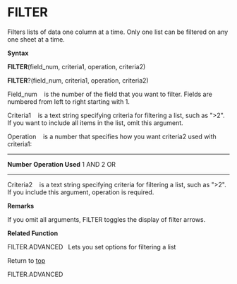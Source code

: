 FILTER
======

Filters lists of data one column at a time. Only one list can be
filtered on any one sheet at a time.

**Syntax**

**FILTER**(field\_num, criteria1, operation, criteria2)

**FILTER**?(field\_num, criteria1, operation, criteria2)

Field\_num    is the number of the field that you want to filter. Fields
are numbered from left to right starting with 1.

Criteria1    is a text string specifying criteria for filtering a list,
such as \"\>2\". If you want to include all items in the list, omit this
argument.

Operation    is a number that specifies how you want criteria2 used with
criteria1:

  ------------ --------------------
  **Number**   **Operation Used**
  1            AND
  2            OR
  ------------ --------------------

Criteria2    is a text string specifying criteria for filtering a list,
such as \"\>2\". If you include this argument, operation is required.

**Remarks**

If you omit all arguments, FILTER toggles the display of filter arrows.

**Related Function**

FILTER.ADVANCED   Lets you set options for filtering a list

Return to [top](#E)

FILTER.ADVANCED
